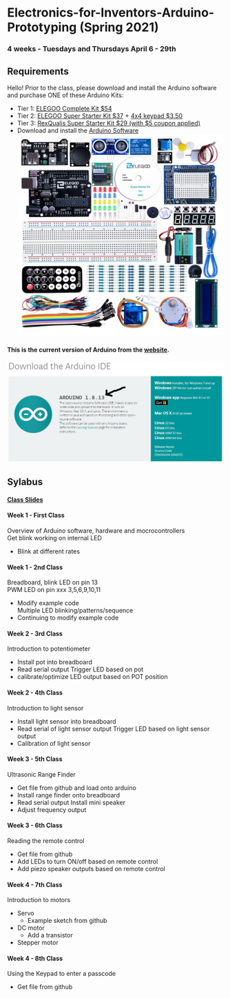 # Electronics-for-Inventors-Arduino-Prototyping (Spring 2021)

### 4 weeks - Tuesdays and Thursdays April 6 - 29th

## Requirements
Hello! Prior to the class, please download and install the Arduino software and purchase ONE of these Arduino Kits:
- Tier 1: [ELEGOO Complete Kit $54](https://www.amazon.com/dp/B01CZTLHGE/ref=emc_b_5_t)
- Tier 2: [ELEGOO Super Starter Kit $37](https://www.amazon.com/dp/B01CZTLHGE/ref=emc_b_5_t) + [4x4 keypad $3.50](https://www.ebay.com/itm/4x4-Matrix-16-Key-Membrane-Switch-Keypad-Keyboard-for-Arduino-AVR-PIC-ARM/233918101228?hash=item36769af6ec:g:IfsAAOSwV4FgP--5)
- Tier 3: [RexQualis Super Starter Kit $29 (with $5 coupon applied)](https://www.amazon.com/REXQualis-Development-Membrane-Receiver-Detailed/dp/B074WMHLQ4/ref=sr_1_8?dchild=1&keywords=arduino+uno+kit&qid=1616111395&sr=8-8)
- Download and install the [Arduino Software](https://www.arduino.cc/en/Main/Software)
![foo](https://github.com/nktnktnkt/Spring2021-Electronics-for-Inventors-Arduino-Prototyping/blob/main/pics/arduino_kit.JPG)
#### This is the current version of Arduino from the [website](https://www.arduino.cc/en/Main/Software).
[![foo](https://github.com/nktnktnkt/Spring2021-Electronics-for-Inventors-Arduino-Prototyping/blob/main/pics/arduino_download2.JPG)](https://www.arduino.cc/en/software)


## Sylabus

#### [Class Slides](https://docs.google.com/presentation/d/1oYDNfyueyY_7GhzywNy-7n48ZLF08Wpiql3Mo9sXlGw/edit?usp=sharing)

#### Week 1 - First Class
Overview of Arduino software, hardware and mocrocontrollers <br/>
Get blink working on internal LED <br/>
- Blink at different rates


#### Week 1 - 2nd Class
Breadboard, blink LED on pin 13<br/>
PWM LED on pin xxx 3,5,6,9,10,11<br/>
- Modify example code<br/>
Multiple LED blinking/patterns/sequence<br/>
- Continuing to modify example code


#### Week 2 - 3rd Class
Introduction to potentiometer
- Install pot into breadboard
- Read serial output
Trigger LED based on pot
- calibrate/optimize LED output based on POT position

#### Week 2 - 4th Class
Introduction to light sensor
- Install light sensor into breadboard
- Read serial of light sensor output
Trigger LED based on light sensor output
- Calibration of light sensor

#### Week 3 - 5th Class
Ultrasonic Range Finder
- Get file from github and load onto arduino
- Install range finder onto breadboard
- Read serial output
Install mini speaker
- Adjust frequency output

#### Week 3 - 6th Class
Reading the remote control
- Get file from github
- Add LEDs to turn ON/off based on remote control
- Add piezo speaker outputs based on remote control

#### Week 4 - 7th Class
Introduction to motors
- Servo
  - Example sketch from github
- DC motor
  - Add a transistor
- Stepper motor


#### Week 4 - 8th Class
Using the Keypad to enter a passcode 
 - Get file from github
